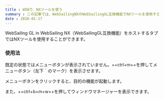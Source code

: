 ```yaml
---
title : WIWで、NXツールを使う
summary : この記事では、WebSailingNXのWebSailingGL互換機能でNXツールを使用する方法について説明します。
date : 2020-01-17
---
```


WebSailing GL in WebSailing NX（WebSailingGL互換機能）をホストするタブではNXツールを使用することができます。

### 使用法
既定の状態ではメニューボタンが表示されていません。++ctrl+m++を押してメニューボタン（左下＾のマーク）を表示させます。

メニューボタンをクリックすると、目的の機能が起動します。

また、++ctrl+b+m+w++を押してウィンドウマネージャーを表示できます。